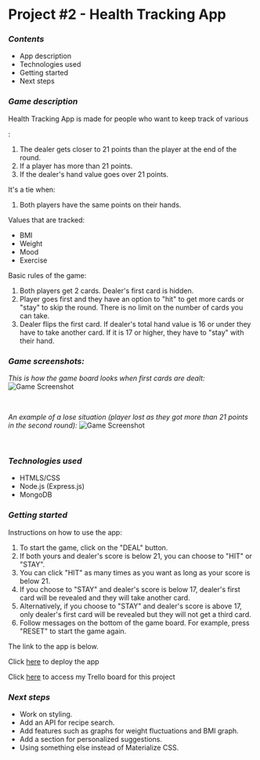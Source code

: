 # Project #2 - Health Tracking App 

### _Contents_

- App description
- Technologies used
- Getting started
- Next steps 

### _Game description_

Health Tracking App is made for people who want to keep track of various

:
1. The dealer gets closer to 21 points than the player at the end of the round.
2. If a player has more than 21 points.
3. If the dealer's hand value goes over 21 points.

It's a tie when:
1. Both players have the same points on their hands.

Values that are tracked: 
* BMI
* Weight
* Mood
* Exercise

Basic rules of the game:
1. Both players get 2 cards. Dealer's first card is hidden. 
2. Player goes first and they have an option to "hit" to get more cards or "stay" to skip the round. There is no limit on the number of cards you can take. 
3. Dealer flips the first card. If dealer's total hand value is 16 or under they have to take another card. If it is 17 or higher, they have to "stay" with their hand. 

### _Game screenshots:_

_This is how the game board looks when first cards are dealt:_
![Game Screenshot](/images/blackjack-game.png "Blackjack Game") 

&nbsp;

_An example of a lose situation (player lost as they got more than 21 points in the second round):_
![Game Screenshot](/images/blackjack-game-lost.png "Blackjack Game Loose Situation")

&nbsp;


### _Technologies used_

* HTMLS/CSS
* Node.js (Express.js)
* MongoDB

### _Getting started_

Instructions on how to use the app:

1. To start the game, click on the "DEAL" button. 
2. If both yours and dealer's score is below 21, you can choose to "HIT" or "STAY".
3. You can click "HIT" as many times as you want as long as your score is below 21. 
4. If you choose to "STAY" and dealer's score is below 17, dealer's first card will be revealed and they will take another card. 
5. Alternatively, if you choose to "STAY" and dealer's score is above 17, only dealer's first card will be revealed but they will not get a third card. 
6. Follow messages on the bottom of the game board. For example, press "RESET" to start the game again. 

The link to the app is below. 

Click [here](https://health-track-app.herokuapp.com/customers) to deploy the app

Click [here](https://trello.com/invite/b/Ygs4TPGJ/ATTIbbe3dc9ac223b1fbd95ac166b151a1d12792838E/project-2-health-tracking-app) to access my Trello board for this project

### _Next steps_

* Work on styling.
* Add an API for recipe search.
* Add features such as graphs for weight fluctuations and BMI graph. 
* Add a section for personalized suggestions. 
* Using something else instead of Materialize CSS.




